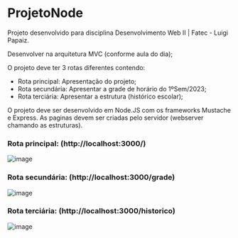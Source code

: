 # ProjetoNode
Projeto desenvolvido para disciplina Desenvolvimento Web II | Fatec - Luigi Papaiz.

Desenvolver na arquitetura MVC (conforme aula do dia);

O projeto deve ter 3 rotas diferentes contendo:

- Rota principal: Apresentação do projeto;
- Rota secundária: Apresentar a grade de horário do 1ºSem/2023;
- Rota terciária: Apresentar a estrutura (histórico escolar);

O projeto deve ser desenvolvido em Node.JS com os frameworks Mustache e Express.
As paginas devem ser criadas pelo servidor (webserver chamando as estruturas).


### Rota principal: (http://localhost:3000/)
![image](https://user-images.githubusercontent.com/122793746/215220228-ec3706df-3daa-4f58-9da9-112e3d09cf21.png)

### Rota secundária: (http://localhost:3000/grade)
![image](https://user-images.githubusercontent.com/122793746/215220173-a253f4cb-9417-4227-86c3-4785cd166a66.png)

### Rota terciária: (http://localhost:3000/historico)
![image](https://user-images.githubusercontent.com/122793746/215220061-ce584495-d643-49fe-adb7-d9f0d776669a.png)
